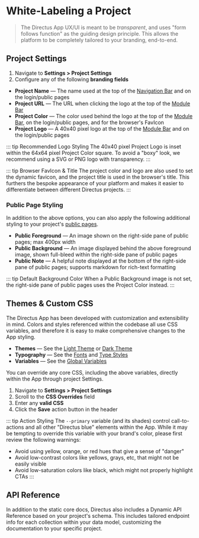 # White-Labeling a Project

> The Directus App UX/UI is meant to be _transparent_, and uses "form follows function" as the guiding design principle.
> This allows the platform to be completely tailored to your branding, end-to-end.

## Project Settings

1. Navigate to **Settings > Project Settings**
2. Configure any of the following **branding fields**

- **Project Name** — The name used at the top of the [Navigation Bar](/concepts/app-overview) and on the login/public
  pages
- **Project URL** — The URL when clicking the logo at the top of the [Module Bar](/concepts/app-overview)
- **Project Color** — The color used behind the logo at the top of the [Module Bar](/concepts/app-overview), on the
  login/public pages, and for the browser's FavIcon
- **Project Logo** — A 40x40 pixel logo at the top of the [Module Bar](/concepts/app-overview) and on the login/public
  pages

<!-- prettier-ignore-start -->
::: tip Recommended Logo Styling
The 40x40 pixel Project Logo is inset within the 64x64 pixel Project
Color square. To avoid a "boxy" look, we recommend using a SVG or PNG logo with transparency.
:::
<!-- prettier-ignore-end -->

<!-- prettier-ignore-start -->
::: tip Browser FavIcon & Title
The project color and logo are also used to set the dynamic favicon, and
the project title is used in the browser's title. This furthers the bespoke appearance of your
platform and makes it easier to differentiate between different Directus projects.
:::
<!-- prettier-ignore-end -->

### Public Page Styling

In addition to the above options, you can also apply the following additional styling to your project's
[public pages](/concepts/app-overview).

- **Public Foreground** — An image shown on the right-side pane of public pages; max 400px width
- **Public Background** — An image displayed behind the above foreground image, shown full-bleed within the right-side
  pane of public pages
- **Public Note** — A helpful note displayed at the bottom of the right-side pane of public pages; supports markdown for
  rich-text formatting

<!-- prettier-ignore-start -->
::: tip Default Background Color
When a Public Background image is not set, the right-side pane of public pages uses the Project Color instead.
:::
<!-- prettier-ignore-end -->

## Themes & Custom CSS

The Directus App has been developed with customization and extensibility in mind. Colors and styles referenced within
the codebase all use CSS variables, and therefore it is easy to make comprehensive changes to the App styling.

- **Themes** — See the [Light Theme](https://github.com/directus/directus/blob/main/app/src/styles/themes/_light.scss)
  or [Dark Theme](https://github.com/directus/directus/blob/main/app/src/styles/themes/_dark.scss)
- **Typography** — See the [Fonts](https://github.com/directus/directus/blob/main/app/src/styles/_type-styles.scss) and
  [Type Styles](https://github.com/directus/directus/blob/main/app/src/styles/mixins/type-styles.scss)
- **Variables** — See the
  [Global Variables](https://github.com/directus/directus/blob/main/app/src/styles/_variables.scss)

You can override any core CSS, including the above variables, directly within the App through project Settings.

1. Navigate to **Settings > Project Settings**
2. Scroll to the **CSS Overrides** field
3. Enter any **valid CSS**
4. Click the **Save** action button in the header

<!-- prettier-ignore-start -->

::: tip Action Styling The `--primary` variable (and its shades) control call-to-actions and all other "Directus blue"
elements within the App. While it may be tempting to override this variable with your brand's color, please first review
the following warnings:

- Avoid using yellow, orange, or red hues that give a sense of "danger"
- Avoid low-contrast colors like yellows, grays, etc, that might not be easily visible
- Avoid low-saturation colors like black, which might not properly highlight CTAs :::
<!-- prettier-ignore-end -->

## API Reference

In addition to the static core docs, Directus also includes a Dynamic API Reference based on your project's schema. This
includes tailored endpoint info for each collection within your data model, customizing the documentation to your
specific project.

<!-- @TODO ## System Table Prefix

Most white-labeling takes place in the presentation layer of the platform's App, but in some cases
even the API and/or database needs to be a bit more agnostic. For that reason, Directus allows
changing the prefix used by system tables. By default this is set to use `directus_*` to avoid any
potential conflicts, but you can override this within the [Environment Variables](/reference/environment-variables). -->
